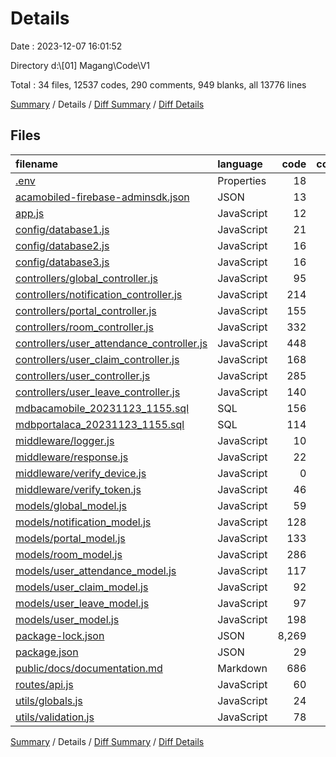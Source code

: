 # Details

Date : 2023-12-07 16:01:52

Directory d:\\[01] Magang\\Code\\V1

Total : 34 files,  12537 codes, 290 comments, 949 blanks, all 13776 lines

[Summary](results.md) / Details / [Diff Summary](diff.md) / [Diff Details](diff-details.md)

## Files
| filename | language | code | comment | blank | total |
| :--- | :--- | ---: | ---: | ---: | ---: |
| [.env](/.env) | Properties | 18 | 6 | 5 | 29 |
| [acamobiled-firebase-adminsdk.json](/acamobiled-firebase-adminsdk.json) | JSON | 13 | 0 | 1 | 14 |
| [app.js](/app.js) | JavaScript | 12 | 0 | 6 | 18 |
| [config/database1.js](/config/database1.js) | JavaScript | 21 | 0 | 5 | 26 |
| [config/database2.js](/config/database2.js) | JavaScript | 16 | 0 | 5 | 21 |
| [config/database3.js](/config/database3.js) | JavaScript | 16 | 0 | 5 | 21 |
| [controllers/global_controller.js](/controllers/global_controller.js) | JavaScript | 95 | 0 | 6 | 101 |
| [controllers/notification_controller.js](/controllers/notification_controller.js) | JavaScript | 214 | 0 | 18 | 232 |
| [controllers/portal_controller.js](/controllers/portal_controller.js) | JavaScript | 155 | 0 | 22 | 177 |
| [controllers/room_controller.js](/controllers/room_controller.js) | JavaScript | 332 | 4 | 31 | 367 |
| [controllers/user_attendance_controller.js](/controllers/user_attendance_controller.js) | JavaScript | 448 | 10 | 51 | 509 |
| [controllers/user_claim_controller.js](/controllers/user_claim_controller.js) | JavaScript | 168 | 1 | 24 | 193 |
| [controllers/user_controller.js](/controllers/user_controller.js) | JavaScript | 285 | 1 | 40 | 326 |
| [controllers/user_leave_controller.js](/controllers/user_leave_controller.js) | JavaScript | 140 | 0 | 18 | 158 |
| [mdbacamobile_20231123_1155.sql](/mdbacamobile_20231123_1155.sql) | SQL | 156 | 141 | 70 | 367 |
| [mdbportalaca_20231123_1155.sql](/mdbportalaca_20231123_1155.sql) | SQL | 114 | 79 | 41 | 234 |
| [middleware/logger.js](/middleware/logger.js) | JavaScript | 10 | 0 | 3 | 13 |
| [middleware/response.js](/middleware/response.js) | JavaScript | 22 | 0 | 5 | 27 |
| [middleware/verify_device.js](/middleware/verify_device.js) | JavaScript | 0 | 28 | 6 | 34 |
| [middleware/verify_token.js](/middleware/verify_token.js) | JavaScript | 46 | 0 | 10 | 56 |
| [models/global_model.js](/models/global_model.js) | JavaScript | 59 | 2 | 11 | 72 |
| [models/notification_model.js](/models/notification_model.js) | JavaScript | 128 | 0 | 22 | 150 |
| [models/portal_model.js](/models/portal_model.js) | JavaScript | 133 | 1 | 16 | 150 |
| [models/room_model.js](/models/room_model.js) | JavaScript | 286 | 2 | 37 | 325 |
| [models/user_attendance_model.js](/models/user_attendance_model.js) | JavaScript | 117 | 1 | 17 | 135 |
| [models/user_claim_model.js](/models/user_claim_model.js) | JavaScript | 92 | 0 | 14 | 106 |
| [models/user_leave_model.js](/models/user_leave_model.js) | JavaScript | 97 | 0 | 14 | 111 |
| [models/user_model.js](/models/user_model.js) | JavaScript | 198 | 1 | 29 | 228 |
| [package-lock.json](/package-lock.json) | JSON | 8,269 | 0 | 1 | 8,270 |
| [package.json](/package.json) | JSON | 29 | 0 | 1 | 30 |
| [public/docs/documentation.md](/public/docs/documentation.md) | Markdown | 686 | 0 | 385 | 1,071 |
| [routes/api.js](/routes/api.js) | JavaScript | 60 | 9 | 12 | 81 |
| [utils/globals.js](/utils/globals.js) | JavaScript | 24 | 0 | 4 | 28 |
| [utils/validation.js](/utils/validation.js) | JavaScript | 78 | 4 | 14 | 96 |

[Summary](results.md) / Details / [Diff Summary](diff.md) / [Diff Details](diff-details.md)